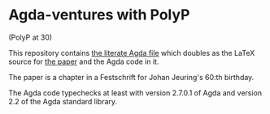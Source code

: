 # Agda-ventures with PolyP
(PolyP at 30)

This repository contains [the literate Agda file](src/PolyP30.lagda) which doubles as the LaTeX source for [the paper](GibbonsJansson_PolyP30.pdf) and the Agda code in it.

The paper is a chapter in a Festschrift for Johan Jeuring's 60:th birthday.

The Agda code typechecks at least with version 2.7.0.1 of Agda and version 2.2 of the Agda standard library.
